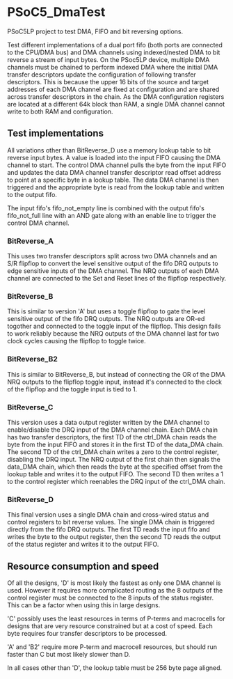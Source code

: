 # PSoC5_DmaTest
PSoC5LP project to test DMA, FIFO and bit reversing options.

Test different implementations of a dual port fifo (both ports are connected to the CPU/DMA bus)
and DMA channels using indexed/nested DMA to bit reverse a stream of input bytes. On the PSoc5LP
device, multiple DMA channels must be chained to perform indexed DMA where the initial DMA transfer
descriptors update the configuration of following transfer descriptors. This is because
the upper 16 bits of the source and target addresses of each DMA channel are fixed at configuration
and are shared across transfer descriptors in the chain. As the DMA configuration registers are 
located at a different 64k block than RAM, a single DMA channel cannot write to both RAM and
configuration.

## Test implementations
All variations other than BitReverse_D use a memory lookup table to bit reverse input bytes. A value
is loaded into the input FIFO causing the DMA channel to start. The control DMA channel pulls the byte from
the input FIFO and updates the data DMA channel transfer descriptor read offset address to point at a specific
byte in a lookup table. The data DMA channel is then triggered and the appropriate byte is read from the
lookup table and written to the output fifo.

The input fifo's fifo_not_empty line is combined with the output fifo's fifo_not_full line with an AND
gate along with an enable line to trigger the control DMA channel. 

### BitReverse_A 
This uses two transfer descriptors split across two DMA channels and an S/R flipflop to convert the level sensitive output of the fifo DRQ
outputs to edge sensitive inputs of the DMA channel. The NRQ outputs of each DMA channel are connected
to the Set and Reset lines of the flipflop respectively.

### BitReverse_B
This is similar to version 'A' but uses a toggle flipflop to gate the level sensitive output of the fifo DRQ
outputs. The NRQ outputs are OR-ed togother and connected to the toggle input of the flipflop. This
design fails to work reliably because the NRQ outputs of the DMA channel last for two clock cycles causing
the flipflop to toggle twice.

### BitReverse_B2
This is similar to BitReverse_B, but instead of connecting the OR of the DMA NRQ outputs to the flipflop 
toggle input, instead it's connected to the clock of the flipflop and the toggle input is tied to 1.

### BitReverse_C
This version uses a data output register written by the DMA channel to enable/disable the DRQ input of
the DMA channel chain. Each DMA chain has two transfer descriptors, the first TD of the ctrl_DMA chain
reads the byte from the input FIFO and stores it in the first TD of the data_DMA chain. The second TD
of the ctrl_DMA chain writes a zero to the control register, disabling the DRQ input. The NRQ output 
of the first chain then signals the data_DMA chain, which then reads the byte at the specified offset 
from the lookup table and writes it to the output FIFO. The second TD then writes a 1 to the control
register which reenables the DRQ input of the ctrl_DMA chain. 

### BitReverse_D
This final version uses a single DMA chain and cross-wired status and control registers to bit reverse
values. The single DMA chain is triggered directly from the fifo DRQ outputs. The first TD reads the
input fifo and writes the byte to the output register, then the second TD reads the output of the status
register and writes it to the output FIFO. 

## Resource consumption and speed
Of all the designs, 'D' is most likely the fastest as only one DMA channel is used. However it requires
more complicated routing as the 8 outputs of the control register must be connected to the 8 inputs of the
status register. This can be a factor when using this in large designs.

'C' possibly uses the least resources in terms of P-terms and macrocells for designs that are very 
resource constrained but at a cost of speed. Each byte requires four transfer descriptors to be 
processed.

'A' and 'B2' require more P-term and macrocell resources, but should run faster than C but most likely
slower than D.

In all cases other than 'D', the lookup table must be 256 byte page aligned.
